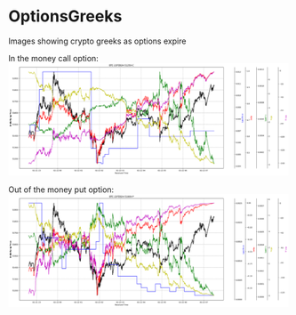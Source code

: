 # OptionsGreeks
Images showing crypto greeks as options expire


In the money call option:  
![In the money call option](https://raw.githubusercontent.com/alexlukekoval/OptionsGreeks/main/in_money_call.png)



Out of the money put option:  
![Out of money put](https://raw.githubusercontent.com/alexlukekoval/OptionsGreeks/main/out_of_money_put.png)
